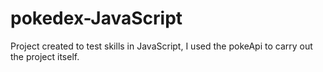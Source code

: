# pokedex-JavaScript
Project created to test skills in JavaScript, I used the pokeApi to carry out the project itself.
